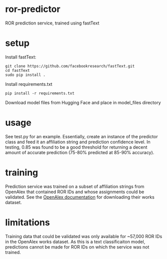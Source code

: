 # ror-predictor
ROR prediction service, trained using fastText

# setup
Install fastText:
````
git clone https://github.com/facebookresearch/fastText.git
cd fastText
sudo pip install .
````

Install requirements.txt
````
pip install -r requirements.txt
````
Download model files from Hugging Face and place in model_files directory

# usage
See test.py for an example. Essentially, create an instance of the predictor class and feed it an affiliation string and prediction confidence level. In testing, 0.85 was found to be a good threshold for returning a decent amount of accurate prediction (75-80% predicted at 85-90% accuracy).

# training
Prediction service was trained on a subset of affiliation strings from OpenAlex that contained ROR IDs and whose assignments could be validated. See the [OpenAlex documentation](https://docs.openalex.org/download-snapshot) for downloading their works dataset.

# limitations
Training data that could be validated was only available for ~57,000 ROR IDs in the OpenAlex works dataset. As this is a text classificaiton model, predictions cannot be made for ROR IDs on which the service was not trained.
